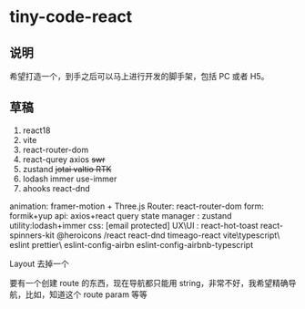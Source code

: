 # tiny-code-react

## 说明

希望打造一个，到手之后可以马上进行开发的脚手架，包括 PC 或者 H5。

## 草稿

1. react18
2. vite
3. react-router-dom
4. react-qurey axios ~~swr~~
5. zustand ~~jotai valtio RTK~~
6. lodash immer use-immer
7. ahooks react-dnd

animation: framer-motion + Three.js
Router: react-router-dom
form: formik+yup
api: axios+react query
state manager : zustand
utility:lodash+immer
css: [email protected]
UX\UI : react-hot-toast react-spinners-kit @heroicons /react react-dnd timeago-react
vite\typescript\ eslint prettier\ eslint-config-airbn eslint-config-airbnb-typescript

Layout 去掉一个

要有一个创建 route 的东西，现在导航都只能用 string，非常不好，我希望精确导航，比如，知道这个 route param 等等
